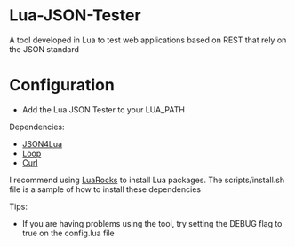 Lua-JSON-Tester
===============

A tool developed in Lua to test web applications based on REST that rely on the JSON standard

Configuration
=============
  - Add the Lua JSON Tester to your LUA_PATH

Dependencies:
  - [JSON4Lua](http://json.luaforge.net/)
  - [Loop](http://loop.luaforge.net/)
  - [Curl](http://curl.haxx.se/)
  
I recommend using [LuaRocks](http://luarocks.org) to install Lua packages. The scripts/install.sh file is a sample of how to install these dependencies

Tips:
  - If you are having problems using the tool, try setting the DEBUG flag to true on the config.lua file
